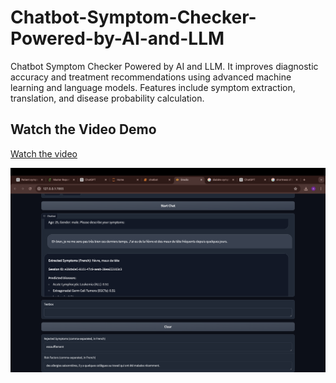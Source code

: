 # Chatbot-Symptom-Checker-Powered-by-AI-and-LLM
Chatbot Symptom Checker Powered by AI and LLM. It improves diagnostic accuracy and treatment recommendations using advanced machine learning and language models. Features include symptom extraction, translation, and disease probability calculation.


## Watch the Video Demo

[Watch the video](https://player.vimeo.com/video/967195675)

[![Watch the video](https://github.com/djellab-ahmed/Chatbot-Symptom-Checker-Powered-by-AI-and-LLM/blob/main/interface.png)](https://player.vimeo.com/video/967195675)
